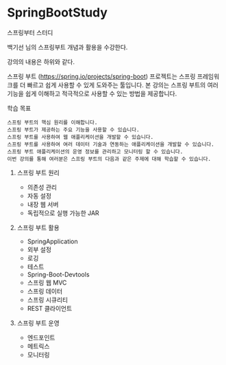 # SpringBootStudy
스프링부터 스터디 

백기선 님의 스프링부트 개념과 활용을 수강한다.

강의의 내용은 하위와 같다.

 스프링 부트 (https://spring.io/projects/spring-boot) 프로젝트는 스프링 프레임워크를 더 빠르고 쉽게 사용할 수 있게 도와주는 툴입니다.
 본 강의는 스프링 부트의 여러 기능을 쉽게 이해하고 적극적으로 사용할 수 있는 방법을 제공합니다.

학습 목표

	스프링 부트의 핵심 원리를 이해합니다.
	스프링 부트가 제공하는 주요 기능을 사용할 수 있습니다.
	스프링 부트를 사용하여 웹 애플리케이션을 개발할 수 있습니다.
	스프링 부트를 사용하여 여러 데이터 기술과 연동하는 애플리케이션을 개발할 수 있습니다.
	스프링 부트 애플리케이션의 운영 정보를 관리하고 모니터링 할 수 있습니다.
	이번 강의를 통해 여러분은 스프링 부트의 다음과 같은 주제에 대해 학습할 수 있습니다.

1. 스프링 부트 원리
	- 의존성 관리
 	- 자동 설정
 	- 내장 웹 서버
 	- 독립적으로 실행 가능한 JAR

2. 스프링 부트 활용
	- SpringApplication
	- 외부 설정
	- 로깅
	- 테스트
	- Spring-Boot-Devtools
	- 스프링 웹 MVC
	- 스프링 데이터
	- 스프링 시큐리티
	- REST 클라이언트
3. 스프링 부트 운영
	- 엔드포인트
	- 메트릭스
	- 모니터링

